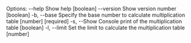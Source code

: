 Options:
    --help     Show help                												[boolean]
	--version  Show version number      												[boolean]
	-b, --base     Specify the base number to        calculate multiplication table    	[number] [required]
	-s, --Show     Console print of the multiplication table     						[boolean]
	-l, --limit    Set the limit to calculate the multiplication table      			[number]